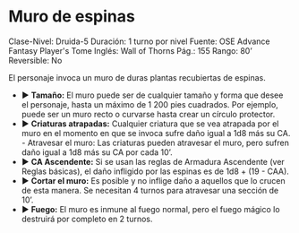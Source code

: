 # Muro de espinas

Clase-Nivel: Druida-5
Duración: 1 turno por nivel
Fuente: OSE Advance Fantasy Player's Tome
Inglés: Wall of Thorns
Pág.: 155
Rango: 80’
Reversible: No

El personaje invoca un muro de duras plantas recubiertas de espinas. 

- ▶ **Tamaño:** El muro puede ser de cualquier tamaño y forma que desee el personaje, hasta un máximo de 1 200 pies cuadrados. Por ejemplo, puede ser un muro recto o curvarse hasta crear un círculo protector.
- ▶ **Criaturas atrapadas:** Cualquier criatura que se vea atrapada por el muro en el momento en que se invoca sufre daño igual a 1d8 más su CA. - Atravesar el muro: Las criaturas pueden atravesar el muro, pero sufren daño igual a 1d8 más su CA por cada 10’.
- ▶ **CA Ascendente:** Si se usan las reglas de Armadura Ascendente (ver Reglas básicas), el daño infligido por las espinas es de 1d8 + (19 - CAA).
- ▶ **Cortar el muro:** Es posible y no inflige daño a aquellos que lo crucen de esta manera. Se necesitan 4 turnos para atravesar una sección de 10’.
- ▶ **Fuego:** El muro es inmune al fuego normal, pero el fuego mágico lo destruirá por completo en 2 turnos.